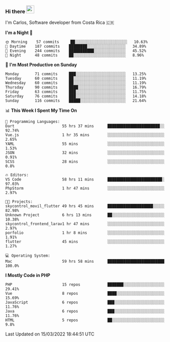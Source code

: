 ### Hi there <img src="https://media.giphy.com/media/hvRJCLFzcasrR4ia7z/giphy.gif" width="25px">

I'm Carlos, Software developer from Costa Rica 🇨🇷

<!--START_SECTION:waka-->
**I'm a Night 🦉** 

```text
🌞 Morning    57 commits     ██░░░░░░░░░░░░░░░░░░░░░░░   10.63% 
🌆 Daytime    187 commits    ████████░░░░░░░░░░░░░░░░░   34.89% 
🌃 Evening    244 commits    ███████████░░░░░░░░░░░░░░   45.52% 
🌙 Night      48 commits     ██░░░░░░░░░░░░░░░░░░░░░░░   8.96%

```
📅 **I'm Most Productive on Sunday** 

```text
Monday       71 commits     ███░░░░░░░░░░░░░░░░░░░░░░   13.25% 
Tuesday      60 commits     ██░░░░░░░░░░░░░░░░░░░░░░░   11.19% 
Wednesday    60 commits     ██░░░░░░░░░░░░░░░░░░░░░░░   11.19% 
Thursday     90 commits     ████░░░░░░░░░░░░░░░░░░░░░   16.79% 
Friday       63 commits     ███░░░░░░░░░░░░░░░░░░░░░░   11.75% 
Saturday     76 commits     ███░░░░░░░░░░░░░░░░░░░░░░   14.18% 
Sunday       116 commits    █████░░░░░░░░░░░░░░░░░░░░   21.64%

```


📊 **This Week I Spent My Time On** 

```text
💬 Programming Languages: 
Dart                     55 hrs 37 mins      ███████████████████████░░   92.74% 
Vue.js                   1 hr 35 mins        ░░░░░░░░░░░░░░░░░░░░░░░░░   2.65% 
YAML                     55 mins             ░░░░░░░░░░░░░░░░░░░░░░░░░   1.53% 
JSON                     32 mins             ░░░░░░░░░░░░░░░░░░░░░░░░░   0.91% 
SCSS                     28 mins             ░░░░░░░░░░░░░░░░░░░░░░░░░   0.8%

🔥 Editors: 
VS Code                  58 hrs 11 mins      ████████████████████████░   97.03% 
PhpStorm                 1 hr 47 mins        ░░░░░░░░░░░░░░░░░░░░░░░░░   2.97%

🐱‍💻 Projects: 
skycontrol_movil_flutter 49 hrs 45 mins      ████████████████████░░░░░   82.98% 
Unknown Project          6 hrs 13 mins       ██░░░░░░░░░░░░░░░░░░░░░░░   10.38% 
skycontrol_frontend_larav1 hr 47 mins        ░░░░░░░░░░░░░░░░░░░░░░░░░   2.97% 
porfolio                 1 hr 8 mins         ░░░░░░░░░░░░░░░░░░░░░░░░░   1.91% 
flutter                  45 mins             ░░░░░░░░░░░░░░░░░░░░░░░░░   1.27%

💻 Operating System: 
Mac                      59 hrs 58 mins      █████████████████████████   100.0%

```

**I Mostly Code in PHP** 

```text
PHP                      15 repos            ███████░░░░░░░░░░░░░░░░░░   29.41% 
Vue                      8 repos             ████░░░░░░░░░░░░░░░░░░░░░   15.69% 
JavaScript               6 repos             ███░░░░░░░░░░░░░░░░░░░░░░   11.76% 
Java                     6 repos             ███░░░░░░░░░░░░░░░░░░░░░░   11.76% 
HTML                     5 repos             ██░░░░░░░░░░░░░░░░░░░░░░░   9.8%

```



 Last Updated on 15/03/2022 18:44:51 UTC
<!--END_SECTION:waka-->
